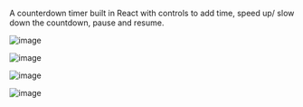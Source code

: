 A counterdown timer built in React with controls to add time, speed up/ slow down the countdown, pause and resume.



![image](https://user-images.githubusercontent.com/44283935/81020832-a2a64900-8e61-11ea-8710-63b2623f99ec.png)

![image](https://user-images.githubusercontent.com/44283935/81020859-b5208280-8e61-11ea-9954-41e5b548ffcf.png)

![image](https://user-images.githubusercontent.com/44283935/81020886-c49fcb80-8e61-11ea-9cfe-1b27132016d8.png)

![image](https://user-images.githubusercontent.com/44283935/81020917-d4b7ab00-8e61-11ea-8bb0-1a40a8fef032.png)
